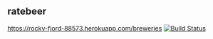 ## ratebeer

https://rocky-fjord-88573.herokuapp.com/breweries
[![Build Status](https://travis-ci.org/haapseem/ratebeer.svg?branch=master)](https://travis-ci.org/haapseem/ratebeer)
